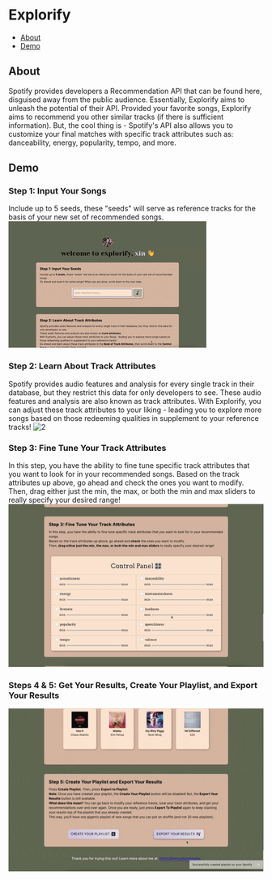 # Explorify

- [About](#about)
- [Demo](#demo)

## About <a name = "about"></a>

Spotify provides developers a Recommendation API that can be found here, disguised away from the public audience. Essentially, Explorify aims to unleash the potential of their API. Provided your favorite songs, Explorify aims to recommend you other similar tracks (if there is sufficient information). But, the cool thing is - Spotify's API also allows you to customize your final matches with specific track attributes such as: danceability, energy, popularity, tempo, and more. 

## Demo <a name = "demo"></a>

### Step 1: Input Your Songs
Include up to 5 seeds, these "seeds" will serve as reference tracks for the basis of your new set of recommended songs.
![1](instructions/1.gif)

### Step 2: Learn About Track Attributes
Spotify provides audio features and analysis for every single track in their database, but they restrict this data for only developers to see. These audio features and analysis are also known as track attributes. With Explorify, you can adjust these track attributes to your liking - leading you to explore more songs based on those redeeming qualities in supplement to your reference tracks!
![2](instructions/2.gif)

### Step 3: Fine Tune Your Track Attributes
In this step, you have the ability to fine tune specific track attributes that you want to look for in your recommended songs. Based on the track attributes up above, go ahead and check the ones you want to modify. Then, drag either just the min, the max, or both the min and max sliders to really specify your desired range!
![3](instructions/3.gif)

### Steps 4 & 5: Get Your Results, Create Your Playlist, and Export Your Results
![45](instructions/45.gif)
